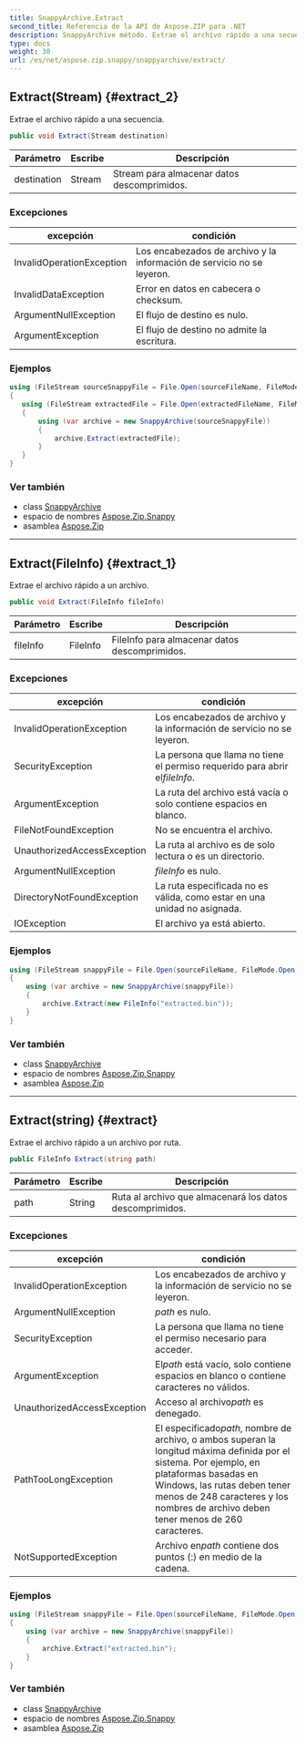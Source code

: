 ```yaml
---
title: SnappyArchive.Extract
second_title: Referencia de la API de Aspose.ZIP para .NET
description: SnappyArchive método. Extrae el archivo rápido a una secuencia.
type: docs
weight: 30
url: /es/net/aspose.zip.snappy/snappyarchive/extract/
---
```

## Extract(Stream) {#extract_2}

Extrae el archivo rápido a una secuencia.

```csharp
public void Extract(Stream destination)
```

| Parámetro | Escribe | Descripción |
| --- | --- | --- |
| destination | Stream | Stream para almacenar datos descomprimidos. |

### Excepciones

| excepción | condición |
| --- | --- |
| InvalidOperationException | Los encabezados de archivo y la información de servicio no se leyeron. |
| InvalidDataException | Error en datos en cabecera o checksum. |
| ArgumentNullException | El flujo de destino es nulo. |
| ArgumentException | El flujo de destino no admite la escritura. |

### Ejemplos

```csharp
using (FileStream sourceSnappyFile = File.Open(sourceFileName, FileMode.Open))
{
   using (FileStream extractedFile = File.Open(extractedFileName, FileMode.Create))
   {
       using (var archive = new SnappyArchive(sourceSnappyFile))
       {
           archive.Extract(extractedFile);
       }
   }
}
```

### Ver también

* class [SnappyArchive](../)
* espacio de nombres [Aspose.Zip.Snappy](../../snappyarchive/)
* asamblea [Aspose.Zip](../../../)

---

## Extract(FileInfo) {#extract_1}

Extrae el archivo rápido a un archivo.

```csharp
public void Extract(FileInfo fileInfo)
```

| Parámetro | Escribe | Descripción |
| --- | --- | --- |
| fileInfo | FileInfo | FileInfo para almacenar datos descomprimidos. |

### Excepciones

| excepción | condición |
| --- | --- |
| InvalidOperationException | Los encabezados de archivo y la información de servicio no se leyeron. |
| SecurityException | La persona que llama no tiene el permiso requerido para abrir el*fileInfo*. |
| ArgumentException | La ruta del archivo está vacía o solo contiene espacios en blanco. |
| FileNotFoundException | No se encuentra el archivo. |
| UnauthorizedAccessException | La ruta al archivo es de solo lectura o es un directorio. |
| ArgumentNullException | *fileInfo* es nulo. |
| DirectoryNotFoundException | La ruta especificada no es válida, como estar en una unidad no asignada. |
| IOException | El archivo ya está abierto. |

### Ejemplos

```csharp
using (FileStream snappyFile = File.Open(sourceFileName, FileMode.Open))
{
    using (var archive = new SnappyArchive(snappyFile))
    {
        archive.Extract(new FileInfo("extracted.bin"));
    }
}
```

### Ver también

* class [SnappyArchive](../)
* espacio de nombres [Aspose.Zip.Snappy](../../snappyarchive/)
* asamblea [Aspose.Zip](../../../)

---

## Extract(string) {#extract}

Extrae el archivo rápido a un archivo por ruta.

```csharp
public FileInfo Extract(string path)
```

| Parámetro | Escribe | Descripción |
| --- | --- | --- |
| path | String | Ruta al archivo que almacenará los datos descomprimidos. |

### Excepciones

| excepción | condición |
| --- | --- |
| InvalidOperationException | Los encabezados de archivo y la información de servicio no se leyeron. |
| ArgumentNullException | *path* es nulo. |
| SecurityException | La persona que llama no tiene el permiso necesario para acceder. |
| ArgumentException | El*path* está vacío, solo contiene espacios en blanco o contiene caracteres no válidos. |
| UnauthorizedAccessException | Acceso al archivo*path* es denegado. |
| PathTooLongException | El especificado*path*, nombre de archivo, o ambos superan la longitud máxima definida por el sistema. Por ejemplo, en plataformas basadas en Windows, las rutas deben tener menos de 248 caracteres y los nombres de archivo deben tener menos de 260 caracteres. |
| NotSupportedException | Archivo en*path* contiene dos puntos (:) en medio de la cadena. |

### Ejemplos

```csharp
using (FileStream snappyFile = File.Open(sourceFileName, FileMode.Open))
{
    using (var archive = new SnappyArchive(snappyFile))
    {
        archive.Extract("extracted.bin");
    }
}
```

### Ver también

* class [SnappyArchive](../)
* espacio de nombres [Aspose.Zip.Snappy](../../snappyarchive/)
* asamblea [Aspose.Zip](../../../)


